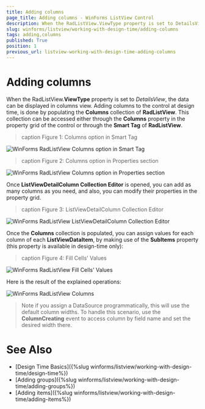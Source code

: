 ```yaml
---
title: Adding columns
page_title: Adding columns - WinForms ListView Control
description: When the RadListView.ViewType property is set to DetailsView, the data can be displayed in columns view.
slug: winforms/listview/working-with-design-time/adding-columns
tags: adding,columns
published: True
position: 1
previous_url: listview-working-with-design-time-adding-columns
---
```


# Adding columns

When the RadListView.**ViewType** property is set to *DetailsView*, the data can be displayed in columns view. Adding columns to the control at design time, is done by populating the **Columns** collection of **RadListView**. This collection can be accessed either through the __Columns__ property in the property grid of the control or through the __Smart Tag__ of **RadListView**.        

>caption Figure 1: Columns option in Smart Tag

![WinForms RadListView Columns option in Smart Tag](images/listview-working-with-design-time-adding-columns001.png)

>caption Figure 2: Columns option in Properties section

![WinForms RadListView Columns option in Properties section](images/listview-working-with-design-time-adding-columns002.png)

Once __ListViewDetailColumn Collection Editor__ is opened, you can add as many columns as you need, and also, you can modify their properties in the property grid.

>caption Figure 3: ListViewDetailColumn Collection Editor

![WinForms RadListView ListViewDetailColumn Collection Editor](images/listview-working-with-design-time-adding-columns003.png)

Once the __Columns__ collection is populated, you can assign values for each column of each **ListViewDataItem**, by making use of the __SubItems__ property (this property is available in design-time only):

>caption Figure 4: Fill Cells' Values

![WinForms RadListView Fill Cells' Values](images/listview-working-with-design-time-adding-columns004.png)

Here is the result of the explained operations:

![WinForms RadListView Columns](images/listview-working-with-design-time-adding-columns005.png)

> Note if you assign a DataSource programmatically, this will use the default column widths. To handle this scenario, use the **ColumnCreating** event to access column by field name and set the desired width there.


# See Also

* [Design Time Basics]({%slug winforms/listview/working-with-design-time/design-time%})	
* [Adding groups]({%slug winforms/listview/working-with-design-time/adding-groups%})	
* [Adding items]({%slug winforms/listview/working-with-design-time/adding-items%})	 
